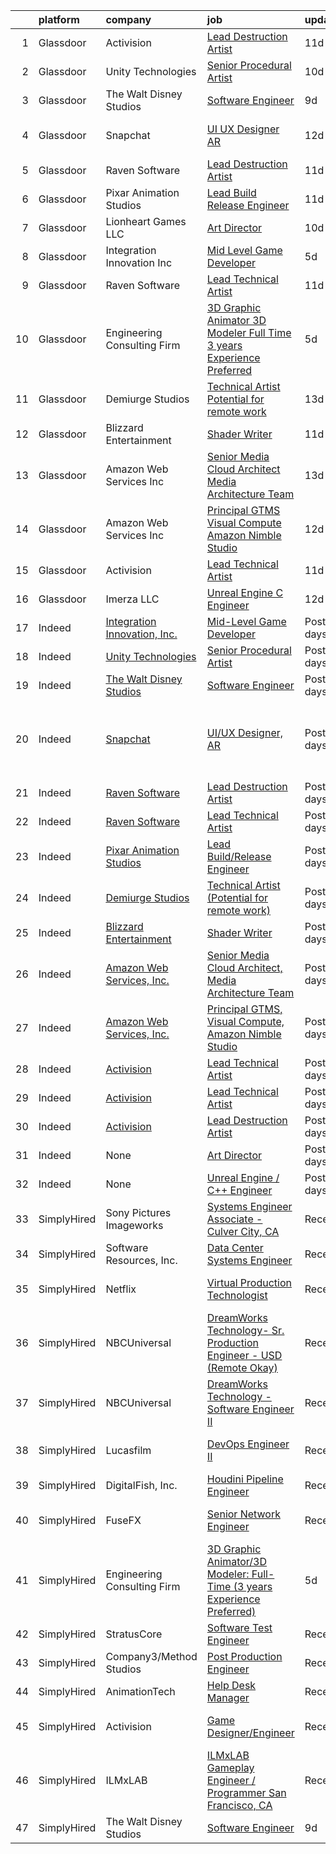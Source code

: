 

|    | platform    | company                                                                                | job                                                                                                                                                                                                                                                                                                                                                                                                                                                                                                                                                                                                                                                                                                                                                                                                                                                                                                 | update_time       | location                                       |
|---:|:------------|:---------------------------------------------------------------------------------------|:----------------------------------------------------------------------------------------------------------------------------------------------------------------------------------------------------------------------------------------------------------------------------------------------------------------------------------------------------------------------------------------------------------------------------------------------------------------------------------------------------------------------------------------------------------------------------------------------------------------------------------------------------------------------------------------------------------------------------------------------------------------------------------------------------------------------------------------------------------------------------------------------------|:------------------|:-----------------------------------------------|
|  1 | Glassdoor   | Activision                                                                             | [Lead Destruction Artist](https://www.glassdoor.com/partner/jobListing.htm?pos=111&ao=1136043&s=58&guid=0000017e1eb8becfb53da05d7891ad63&src=GD_JOB_AD&t=SR&vt=w&cs=1_c1c78c06&cb=1641192931249&jobListingId=1007524052676&jrtk=3-0-1fofbhfnpu2mh801-1fofbhfo43oft000-2039498a5d450d63-)                                                                                                                                                                                                                                                                                                                                                                                                                                                                                                                                                                                                            | 11d               | Middleton, WI                                  |
|  2 | Glassdoor   | Unity Technologies                                                                     | [Senior Procedural Artist](https://www.glassdoor.com/partner/jobListing.htm?pos=114&ao=1136043&s=58&guid=0000017e1eb8becfb53da05d7891ad63&src=GD_JOB_AD&t=SR&vt=w&ea=1&cs=1_2286bc6a&cb=1641192931250&jobListingId=1007525611869&jrtk=3-0-1fofbhfnpu2mh801-1fofbhfo43oft000-69403cf010772e8d-)                                                                                                                                                                                                                                                                                                                                                                                                                                                                                                                                                                                                      | 10d               | Bellevue, WA                                   |
|  3 | Glassdoor   | The Walt Disney Studios                                                                | [Software Engineer](https://www.glassdoor.com/partner/jobListing.htm?pos=102&ao=1136043&s=58&guid=0000017e1eb8becfb53da05d7891ad63&src=GD_JOB_AD&t=SR&vt=w&cs=1_c40a606b&cb=1641192931248&jobListingId=1007527787256&jrtk=3-0-1fofbhfnpu2mh801-1fofbhfo43oft000-02d52c0208e60364-)                                                                                                                                                                                                                                                                                                                                                                                                                                                                                                                                                                                                                  | 9d                | Burbank, CA                                    |
|  4 | Glassdoor   | Snapchat                                                                               | [UI UX Designer  AR](https://www.glassdoor.com/partner/jobListing.htm?pos=107&ao=1136043&s=58&guid=0000017e1eb8becfb53da05d7891ad63&src=GD_JOB_AD&t=SR&vt=w&cs=1_9b98326c&cb=1641192931249&jobListingId=1007522078094&jrtk=3-0-1fofbhfnpu2mh801-1fofbhfo43oft000-bf352aeb0f4723db-)                                                                                                                                                                                                                                                                                                                                                                                                                                                                                                                                                                                                                 | 12d               | Los Angeles, CA                                |
|  5 | Glassdoor   | Raven Software                                                                         | [Lead Destruction Artist](https://www.glassdoor.com/partner/jobListing.htm?pos=113&ao=1136043&s=58&guid=0000017e1eb8becfb53da05d7891ad63&src=GD_JOB_AD&t=SR&vt=w&cs=1_ced6ce4e&cb=1641192931249&jobListingId=1007523650343&jrtk=3-0-1fofbhfnpu2mh801-1fofbhfo43oft000-48eb4ab1bc179a9d-)                                                                                                                                                                                                                                                                                                                                                                                                                                                                                                                                                                                                            | 11d               | Middleton, WI                                  |
|  6 | Glassdoor   | Pixar Animation Studios                                                                | [Lead Build Release Engineer](https://www.glassdoor.com/partner/jobListing.htm?pos=105&ao=1136043&s=58&guid=0000017e1eb8becfb53da05d7891ad63&src=GD_JOB_AD&t=SR&vt=w&cs=1_69ae50cd&cb=1641192931249&jobListingId=1007523367890&jrtk=3-0-1fofbhfnpu2mh801-1fofbhfo43oft000-d980404ca67aacd4-)                                                                                                                                                                                                                                                                                                                                                                                                                                                                                                                                                                                                        | 11d               | Emeryville, CA                                 |
|  7 | Glassdoor   | Lionheart Games  LLC                                                                   | [Art Director](https://www.glassdoor.com/partner/jobListing.htm?pos=109&ao=1136043&s=58&guid=0000017e1eb8becfb53da05d7891ad63&src=GD_JOB_AD&t=SR&vt=w&ea=1&cs=1_bf851d0d&cb=1641192931249&jobListingId=1007525841480&jrtk=3-0-1fofbhfnpu2mh801-1fofbhfo43oft000-a8f2a19c032e5f9a-)                                                                                                                                                                                                                                                                                                                                                                                                                                                                                                                                                                                                                  | 10d               | Atlanta, GA                                    |
|  8 | Glassdoor   | Integration Innovation  Inc                                                            | [Mid Level Game Developer](https://www.glassdoor.com/partner/jobListing.htm?pos=108&ao=1136043&s=58&guid=0000017e1eb8becfb53da05d7891ad63&src=GD_JOB_AD&t=SR&vt=w&cs=1_b455a0cf&cb=1641192931249&jobListingId=1007533172643&jrtk=3-0-1fofbhfnpu2mh801-1fofbhfo43oft000-59e477bd38d1ee42-)                                                                                                                                                                                                                                                                                                                                                                                                                                                                                                                                                                                                           | 5d                | Huntsville, AL                                 |
|  9 | Glassdoor   | Raven Software                                                                         | [Lead Technical Artist](https://www.glassdoor.com/partner/jobListing.htm?pos=110&ao=1136043&s=58&guid=0000017e1eb8becfb53da05d7891ad63&src=GD_JOB_AD&t=SR&vt=w&cs=1_5fd369a8&cb=1641192931249&jobListingId=1007523654833&jrtk=3-0-1fofbhfnpu2mh801-1fofbhfo43oft000-91d08be31244363e-)                                                                                                                                                                                                                                                                                                                                                                                                                                                                                                                                                                                                              | 11d               | Middleton, WI                                  |
| 10 | Glassdoor   | Engineering Consulting Firm                                                            | [3D Graphic Animator 3D Modeler  Full Time  3 years Experience Preferred ](https://www.glassdoor.com/partner/jobListing.htm?pos=101&ao=1110586&s=58&guid=0000017e1eb8becfb53da05d7891ad63&src=GD_JOB_AD&t=SR&vt=w&ea=1&cs=1_d8115ec7&cb=1641192931248&jobListingId=1007532690493&cpc=AC285F3A3ECA6BB0&jrtk=3-0-1fofbhfnpu2mh801-1fofbhfo43oft000-7985a357d87f75a9--6NYlbfkN0CcvMsiOIiFSzC39LXqL7_LgXixO0FCDCeWQd0_kNfCAfBFkPQpRl5-JiblX_vb8sLz7zefWnB40e67lF6PPvN2TAb2twczTPTXwwpdf86HvzmXIL56D9WEwrVy3kdp5hGHRQEddbAtsyLUAaEUr18ukhfWs7806169ajOFPCEjev5YgNgsokccME1BNzW5sk8EAm3myM3zB-2g2JfLGPTRlGYNrtIdPokVLBJNn4RAtTY_kA3NVxHfKSu7VXFL3fcP9F6USZdxoYwC7tvuIXCXIccnZH5XdIedlk1t2-vn5-aS5ARkdn2MR43xyeawyOga9eKn74jr_I1_Nt5tXAvU9s6ElPw9tAco1-qDtoaPZEFF2PuEcCsld367RzINBTxsTc3x_kNQsbUrLuMMOQhHXAshlRCPP7HDVqZKvQXLegn2v2azYrE97QNhxOoZJTTPSYwUua-rcL5wrPMm7B6Y3ldFR_YixD6E9tSwlfCqU8hN6Xe71K5R) | 5d                | Torrance, CA                                   |
| 11 | Glassdoor   | Demiurge Studios                                                                       | [Technical Artist  Potential for remote work ](https://www.glassdoor.com/partner/jobListing.htm?pos=106&ao=1136043&s=58&guid=0000017e1eb8becfb53da05d7891ad63&src=GD_JOB_AD&t=SR&vt=w&cs=1_dc9f1e56&cb=1641192931249&jobListingId=1007519646781&jrtk=3-0-1fofbhfnpu2mh801-1fofbhfo43oft000-8ffd88d88f686891-)                                                                                                                                                                                                                                                                                                                                                                                                                                                                                                                                                                                       | 13d               | Cambridge, MA                                  |
| 12 | Glassdoor   | Blizzard Entertainment                                                                 | [Shader Writer](https://www.glassdoor.com/partner/jobListing.htm?pos=103&ao=1136043&s=58&guid=0000017e1eb8becfb53da05d7891ad63&src=GD_JOB_AD&t=SR&vt=w&cs=1_5838e0d1&cb=1641192931248&jobListingId=1007523751764&jrtk=3-0-1fofbhfnpu2mh801-1fofbhfo43oft000-7e6747207436f1ad-)                                                                                                                                                                                                                                                                                                                                                                                                                                                                                                                                                                                                                      | 11d               | Irvine, CA                                     |
| 13 | Glassdoor   | Amazon Web Services  Inc                                                               | [Senior Media Cloud Architect  Media Architecture Team](https://www.glassdoor.com/partner/jobListing.htm?pos=116&ao=1136043&s=58&guid=0000017e1eb8becfb53da05d7891ad63&src=GD_JOB_AD&t=SR&vt=w&cs=1_5f894a16&cb=1641192931250&jobListingId=1007520263094&jrtk=3-0-1fofbhfnpu2mh801-1fofbhfo43oft000-7fa11d39082e191a-)                                                                                                                                                                                                                                                                                                                                                                                                                                                                                                                                                                              | 13d               | United States                                  |
| 14 | Glassdoor   | Amazon Web Services  Inc                                                               | [Principal GTMS  Visual Compute  Amazon Nimble Studio](https://www.glassdoor.com/partner/jobListing.htm?pos=112&ao=1136043&s=58&guid=0000017e1eb8becfb53da05d7891ad63&src=GD_JOB_AD&t=SR&vt=w&cs=1_2164782c&cb=1641192931249&jobListingId=1007522491453&jrtk=3-0-1fofbhfnpu2mh801-1fofbhfo43oft000-23d4085a40d39fbb-)                                                                                                                                                                                                                                                                                                                                                                                                                                                                                                                                                                               | 12d               | San Francisco, CA                              |
| 15 | Glassdoor   | Activision                                                                             | [Lead Technical Artist](https://www.glassdoor.com/partner/jobListing.htm?pos=115&ao=1136043&s=58&guid=0000017e1eb8becfb53da05d7891ad63&src=GD_JOB_AD&t=SR&vt=w&cs=1_9b2b71e5&cb=1641192931250&jobListingId=1007524043351&jrtk=3-0-1fofbhfnpu2mh801-1fofbhfo43oft000-6d48aa2ded63c787-)                                                                                                                                                                                                                                                                                                                                                                                                                                                                                                                                                                                                              | 11d               | Middleton, WI                                  |
| 16 | Glassdoor   | Imerza  LLC                                                                            | [Unreal Engine   C   Engineer](https://www.glassdoor.com/partner/jobListing.htm?pos=104&ao=1136043&s=58&guid=0000017e1eb8becfb53da05d7891ad63&src=GD_JOB_AD&t=SR&vt=w&ea=1&cs=1_cef3788a&cb=1641192931249&jobListingId=1007521346792&jrtk=3-0-1fofbhfnpu2mh801-1fofbhfo43oft000-4142ce8c1854252b-)                                                                                                                                                                                                                                                                                                                                                                                                                                                                                                                                                                                                  | 12d               | Remote                                         |
| 17 | Indeed      | [Integration Innovation, Inc.](https://www.indeed.com/cmp/Integration-Innovation,-Inc) | [Mid-Level Game Developer](https://www.indeed.com/rc/clk?jk=59e477bd38d1ee42&fccid=be7ca5818339f8f5&vjs=3)                                                                                                                                                                                                                                                                                                                                                                                                                                                                                                                                                                                                                                                                                                                                                                                          | Posted5 days ago  | Huntsville, AL 35806                           |
| 18 | Indeed      | [Unity Technologies](https://www.indeed.com/cmp/Unity-Technologies)                    | [Senior Procedural Artist](https://www.indeed.com/rc/clk?jk=69403cf010772e8d&fccid=880e4714f2ad94a8&vjs=3)                                                                                                                                                                                                                                                                                                                                                                                                                                                                                                                                                                                                                                                                                                                                                                                          | Posted10 days ago | Bellevue, WA                                   |
| 19 | Indeed      | [The Walt Disney Studios](https://www.indeed.com/cmp/The-Walt-Disney-Studios)          | [Software Engineer](https://www.indeed.com/rc/clk?jk=02d52c0208e60364&fccid=779381286967ed9f&vjs=3)                                                                                                                                                                                                                                                                                                                                                                                                                                                                                                                                                                                                                                                                                                                                                                                                 | Posted9 days ago  | Burbank, CA 91505                              |
| 20 | Indeed      | [Snapchat](https://www.indeed.com/cmp/Snap-Inc.)                                       | [UI/UX Designer, AR](https://www.indeed.com/rc/clk?jk=bf352aeb0f4723db&fccid=f368300325e8e8bc&vjs=3)                                                                                                                                                                                                                                                                                                                                                                                                                                                                                                                                                                                                                                                                                                                                                                                                | Posted12 days ago | Los Angeles, CA 90291 (Venice area)+1 location |
| 21 | Indeed      | [Raven Software](https://www.indeed.com/cmp/Raven-Software)                            | [Lead Destruction Artist](https://www.indeed.com/rc/clk?jk=48eb4ab1bc179a9d&fccid=fe5f288b53b71b01&vjs=3)                                                                                                                                                                                                                                                                                                                                                                                                                                                                                                                                                                                                                                                                                                                                                                                           | Posted11 days ago | Middleton, WI 53562                            |
| 22 | Indeed      | [Raven Software](https://www.indeed.com/cmp/Raven-Software)                            | [Lead Technical Artist](https://www.indeed.com/rc/clk?jk=91d08be31244363e&fccid=fe5f288b53b71b01&vjs=3)                                                                                                                                                                                                                                                                                                                                                                                                                                                                                                                                                                                                                                                                                                                                                                                             | Posted11 days ago | Middleton, WI 53562                            |
| 23 | Indeed      | [Pixar Animation Studios](https://www.indeed.com/cmp/The-Walt-Disney-Studios)          | [Lead Build/Release Engineer](https://www.indeed.com/rc/clk?jk=d980404ca67aacd4&fccid=779381286967ed9f&vjs=3)                                                                                                                                                                                                                                                                                                                                                                                                                                                                                                                                                                                                                                                                                                                                                                                       | Posted11 days ago | Emeryville, CA                                 |
| 24 | Indeed      | [Demiurge Studios](https://www.indeed.com/cmp/Demiurge-Studios)                        | [Technical Artist (Potential for remote work)](https://www.indeed.com/company/Demiurge-Studios/jobs/Technical-Artist-8ffd88d88f686891?fccid=0aeb32e5cd727485&vjs=3)                                                                                                                                                                                                                                                                                                                                                                                                                                                                                                                                                                                                                                                                                                                                 | Posted13 days ago | Cambridge, MA•Remote                           |
| 25 | Indeed      | [Blizzard Entertainment](https://www.indeed.com/cmp/Blizzard-Entertainment)            | [Shader Writer](https://www.indeed.com/rc/clk?jk=7e6747207436f1ad&fccid=645d83ee4cbe1d25&vjs=3)                                                                                                                                                                                                                                                                                                                                                                                                                                                                                                                                                                                                                                                                                                                                                                                                     | Posted11 days ago | Irvine, CA 92618                               |
| 26 | Indeed      | [Amazon Web Services, Inc.](https://www.indeed.com/cmp/Amazon.com)                     | [Senior Media Cloud Architect, Media Architecture Team](https://www.indeed.com/rc/clk?jk=7fa11d39082e191a&fccid=fe2d21eef233e94a&vjs=3)                                                                                                                                                                                                                                                                                                                                                                                                                                                                                                                                                                                                                                                                                                                                                             | Posted13 days ago | United States                                  |
| 27 | Indeed      | [Amazon Web Services, Inc.](https://www.indeed.com/cmp/Amazon.com)                     | [Principal GTMS, Visual Compute, Amazon Nimble Studio](https://www.indeed.com/rc/clk?jk=23d4085a40d39fbb&fccid=fe2d21eef233e94a&vjs=3)                                                                                                                                                                                                                                                                                                                                                                                                                                                                                                                                                                                                                                                                                                                                                              | Posted12 days ago | San Francisco, CA                              |
| 28 | Indeed      | [Activision](https://www.indeed.com/cmp/Activision)                                    | [Lead Technical Artist](https://www.indeed.com/rc/clk?jk=6d48aa2ded63c787&fccid=71147e0539a0a1b7&vjs=3)                                                                                                                                                                                                                                                                                                                                                                                                                                                                                                                                                                                                                                                                                                                                                                                             | Posted11 days ago | Middleton, WI 53562                            |
| 29 | Indeed      | [Activision](https://www.indeed.com/cmp/Activision)                                    | [Lead Technical Artist](https://www.indeed.com/rc/clk?jk=6d48aa2ded63c787&fccid=71147e0539a0a1b7&vjs=3)                                                                                                                                                                                                                                                                                                                                                                                                                                                                                                                                                                                                                                                                                                                                                                                             | Posted11 days ago | Middleton, WI 53562                            |
| 30 | Indeed      | [Activision](https://www.indeed.com/cmp/Activision)                                    | [Lead Destruction Artist](https://www.indeed.com/rc/clk?jk=2039498a5d450d63&fccid=71147e0539a0a1b7&vjs=3)                                                                                                                                                                                                                                                                                                                                                                                                                                                                                                                                                                                                                                                                                                                                                                                           | Posted11 days ago | Middleton, WI 53562                            |
| 31 | Indeed      | None                                                                                   | [Art Director](https://www.indeed.com/company/Lionheart-Games,-LLC/jobs/Art-Director-a8f2a19c032e5f9a?fccid=e5e87cfdb834d4b4&vjs=3)                                                                                                                                                                                                                                                                                                                                                                                                                                                                                                                                                                                                                                                                                                                                                                 | Posted10 days ago | Atlanta, GA                                    |
| 32 | Indeed      | None                                                                                   | [Unreal Engine / C++ Engineer](https://www.indeed.com/rc/clk?jk=4142ce8c1854252b&fccid=b5414d1e746d55a8&vjs=3)                                                                                                                                                                                                                                                                                                                                                                                                                                                                                                                                                                                                                                                                                                                                                                                      | Posted12 days ago | Remote                                         |
| 33 | SimplyHired | Sony Pictures Imageworks                                                               | [Systems Engineer Associate - Culver City, CA](https://www.simplyhired.com/job/nt0wONWWBszvte6uwRQX-d5EhcFuknADkV28xk-eAzK6vSKPkSW96Q?q=vfx+engineer)                                                                                                                                                                                                                                                                                                                                                                                                                                                                                                                                                                                                                                                                                                                                               | Recently          | Culver City, CA                                |
| 34 | SimplyHired | Software Resources, Inc.                                                               | [Data Center Systems Engineer](https://www.simplyhired.com/job/OVVVG62x0lX4tcKF2dIZMY9kudU_HOjG-x61FNfoThyIpEi_5hPNiQ?q=vfx+engineer)                                                                                                                                                                                                                                                                                                                                                                                                                                                                                                                                                                                                                                                                                                                                                               | Recently          | Glendale, CA                                   |
| 35 | SimplyHired | Netflix                                                                                | [Virtual Production Technologist](https://www.simplyhired.com/job/oPg1T9HFj0EK1D412uxCUGtu72DRcI-Tlla2JFYTy1LtNCJ--3ktSg?q=vfx+engineer)                                                                                                                                                                                                                                                                                                                                                                                                                                                                                                                                                                                                                                                                                                                                                            | Recently          | Los Angeles, CA                                |
| 36 | SimplyHired | NBCUniversal                                                                           | [DreamWorks Technology- Sr. Production Engineer - USD (Remote Okay)](https://www.simplyhired.com/job/A8rW8M3ZWnNpfhpsW_0fyD-iWqif67cqBIQn0yWNKG4pEP2kE_OUcQ?q=vfx+engineer)                                                                                                                                                                                                                                                                                                                                                                                                                                                                                                                                                                                                                                                                                                                         | Recently          | Glendale, CA                                   |
| 37 | SimplyHired | NBCUniversal                                                                           | [DreamWorks Technology - Software Engineer II](https://www.simplyhired.com/job/aIzO_WuvhoAwk1yVx-DNlwX0RjifzRt9S5H94HO2CByph7WYGBvtwg?q=vfx+engineer)                                                                                                                                                                                                                                                                                                                                                                                                                                                                                                                                                                                                                                                                                                                                               | Recently          | Glendale, CA                                   |
| 38 | SimplyHired | Lucasfilm                                                                              | [DevOps Engineer II](https://www.simplyhired.com/job/d7BgebI0e3mHr-6VK0YGwBiBNUNEYj_IK67ST7QiPs0ELMBeLkfJbw?q=vfx+engineer)                                                                                                                                                                                                                                                                                                                                                                                                                                                                                                                                                                                                                                                                                                                                                                         | Recently          | San Francisco, CA                              |
| 39 | SimplyHired | DigitalFish, Inc.                                                                      | [Houdini Pipeline Engineer](https://www.simplyhired.com/job/R8_KDfhHZEYUFEM-zmHYbkdElT0dsCkpx_dYWdyxGENs6dqbM9X1EQ?q=vfx+engineer)                                                                                                                                                                                                                                                                                                                                                                                                                                                                                                                                                                                                                                                                                                                                                                  | Recently          | Remote                                         |
| 40 | SimplyHired | FuseFX                                                                                 | [Senior Network Engineer](https://www.simplyhired.com/job/rPkMBHB9FqptdEEX00Tk7tDhwDUQLHqBROZ0tXmx94nCs3AaxknMBQ?q=vfx+engineer)                                                                                                                                                                                                                                                                                                                                                                                                                                                                                                                                                                                                                                                                                                                                                                    | Recently          | Los Angeles, CA                                |
| 41 | SimplyHired | Engineering Consulting Firm                                                            | [3D Graphic Animator/3D Modeler: Full-Time (3 years Experience Preferred)](https://www.simplyhired.com/job/J_VMjmaXq_rp1bgzeevDJKP6FJWKh-XtQ6vPvbk-NRedMBOk_XVDtA?q=vfx+engineer)                                                                                                                                                                                                                                                                                                                                                                                                                                                                                                                                                                                                                                                                                                                   | 5d                | Torrance, CA                                   |
| 42 | SimplyHired | StratusCore                                                                            | [Software Test Engineer](https://www.simplyhired.com/job/aOGYDGVDK83Hz36mzFZncYUNgGThbRe4d03IXfkihr8svAuEQu1e3g?q=vfx+engineer)                                                                                                                                                                                                                                                                                                                                                                                                                                                                                                                                                                                                                                                                                                                                                                     | Recently          | Seattle, WA                                    |
| 43 | SimplyHired | Company3/Method Studios                                                                | [Post Production Engineer](https://www.simplyhired.com/job/0-pyCfzG2R8odDAF45P97mUsvuClyoDfGBh5QcjGg2oLvnNKtU7KtA?q=vfx+engineer)                                                                                                                                                                                                                                                                                                                                                                                                                                                                                                                                                                                                                                                                                                                                                                   | Recently          | Vancouver, WA                                  |
| 44 | SimplyHired | AnimationTech                                                                          | [Help Desk Manager](https://www.simplyhired.com/job/VwSfc7LCFVA3nkE7etCIo-lyIRYcpDcBYtxJ6QYTp4SH19JfcDBw4A?q=vfx+engineer)                                                                                                                                                                                                                                                                                                                                                                                                                                                                                                                                                                                                                                                                                                                                                                          | Recently          | New York, NY                                   |
| 45 | SimplyHired | Activision                                                                             | [Game Designer/Engineer](https://www.simplyhired.com/job/TamhiBDeWmMRC95oMgFH9TpXiAo4DB3kIDdIxELIg50DdRVKBO1Kwg?q=vfx+engineer)                                                                                                                                                                                                                                                                                                                                                                                                                                                                                                                                                                                                                                                                                                                                                                     | Recently          | Woodland Hills, CA +1 location                 |
| 46 | SimplyHired | ILMxLAB                                                                                | [ILMxLAB Gameplay Engineer / Programmer San Francisco, CA](https://www.simplyhired.com/job/9zWEc99PG2amVQToeWfiBPXTQLFuFAGCdpdMHqohupvYaOcEPsR5zg?q=vfx+engineer)                                                                                                                                                                                                                                                                                                                                                                                                                                                                                                                                                                                                                                                                                                                                   | Recently          | San Francisco, CA                              |
| 47 | SimplyHired | The Walt Disney Studios                                                                | [Software Engineer](https://www.simplyhired.com/job/RWPJnK-L2BiFE5wHeV74FP8LCLNjuZOrKhibkIIMFV29WytzQ-8ATw?q=vfx+engineer)                                                                                                                                                                                                                                                                                                                                                                                                                                                                                                                                                                                                                                                                                                                                                                          | 9d                | Burbank, CA                                    |